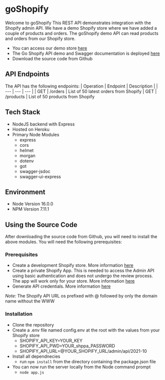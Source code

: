 # goShopify

Welcome to goShopify
This REST API demonstrates integration with the Shopify admin API.  We have a demo Shopify store where we have added a couple of products and orders. The goShopify demo API can read products and orders from our  Shopify store.

- You can access our demo store <a href="https://springback-store.myshopify.com/" target="_bank">here</a>
- The Go Shopify API demo and Swagger documentation is deployed <a href="#" target="_bank">here</a>
- Download the source code from Github

## API Endpoints
The API has the following endpoints:
| Operation | Endpoint |  Description |
| --- | --- | --- |
| GET | /orders | List of 50 latest orders from Shopify
| GET | /products | List of 50 products from Shopify
 
## Tech Stack
- NodeJS backend with Express
- Hosted on Heroku
- Primary Node Modules
  - express
  - cors
  - helmet
  - morgan
  - dotenv
  - got
  - swagger-jsdoc
  - swagger-ui-express

## Environment
- Node Version 16.0.0
- NPM Version 7.11.1

## Using the Source Code
After downloading the source code from Github, you will need to install the above modules. You will need the following prerequisites:

### Prerequisites
- Create a development Shopify store. More information <a href="https://help.shopify.com/en/partners/dashboard/managing-stores/development-stores" target="_bank">here</a>
- Create a private Shopify App. This is needed to access the Admin API using basic authentication and does not undergo the review process. The app will work only for your store. More information <a href="https://help.shopify.com/en/manual/apps/private-apps" target="_bank">here</a>
- Generate API credentials. More information <a href="https://shopify.dev/apps/auth/basic-http#:~:text=Generate%20API%20credentials,-After%20the%20store&text=From%20your%20Shopify%20admin%2C%20go,and%20a%20contact%20email%20address." target="_bank">here</a>

*Note:* The Shopify API URL os prefixed with @ followed by only the domain name without the WWW

### Installation
- Clone the repository
- Create a .env file named config.env at the root with the values from your Shopify store
  - SHOPIFY_API_KEY=YOUR_KEY
  - SHOPIFY_API_PWD=YOUR_shppa_PASSWORD
  - SHOPIFY_API_URL=@YOUR_SHOPIFY_URL/admin/api/2021-10
- Install all dependnecies
  - run `npm install` from the directory containing the package.json file
- You can now run the server locally from the Node command prompt
  - `node app.js`

